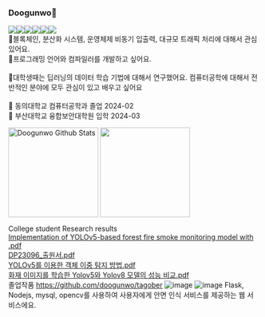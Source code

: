 ### Doogunwo👋
<!--
**doogunwo/doogunwo** is a ✨ _special_ ✨ repository because its `README.md` (this file) appears on your GitHub profile.

Here are some ideas to get you started:

- 🔭 I’m currently working on ...
- 🌱 I’m currently learning ...
- 👯 I’m looking to collaborate on ...
- 🤔 I’m looking for help with ...
- 💬 Ask me about ...
- 📫 How to reach me: ...
- 😄 Pronouns: ...
- ⚡ Fun fact: ...
-->

<img src="https://img.shields.io/badge/Node.js-339933?style=flat-square&logo=Node.js&logoColor=white"/><img src="https://img.shields.io/badge/Go-00ADD8?style=flat-square&logo=Go&logoColor=white"/><img src="https://img.shields.io/badge/Linux-FCC624?style=flat-square&logo=Linux&logoColor=white"/><img src="https://img.shields.io/badge/mysql-4479A1?style=flat-square&logo=mysql&logoColor=white"><img src="https://img.shields.io/badge/python-3776AB?style=flat-square&logo=python&logoColor=white"><img src="https://img.shields.io/badge/c++-00599C?style=flat-square&logo=c++&logoColor=white">
<br>
💬블록체인, 분산화 시스템, 운영체제 비동기 입출력, 대규모 트래픽 처리에 대해서 관심 있어요.
<br>
💬프로그래밍 언어와 컴파일러를 개발하고 싶어요.
<br>
<br>
🌱대학생때는 딥러닝의 데이터 학습 기법에 대해서 연구했어요. 컴퓨터공학에 대해서 전반적인 분야에 모두 관심이 있고 배우고 싶어요
<br>
<br>
🔭 동의대학교 컴퓨터공학과 졸업 2024-02
<br>
🔭 부산대학교 융합보안대학원 입학 2024-03
<br>

<a href="https://github.com/doogunwo"><img align="center" style="height:180px" src="https://github-readme-stats.vercel.app/api?username=imysh578&show_icons=true&include_all_commits=true&theme=nord&hide_border=true" alt="Doogunwo Github Stats" /></a>
<a href="https://github.com/doogunwo"><img align="center" style="height:180px" src="https://github-readme-stats.vercel.app/api/top-langs/?username=imysh578&layout=compact&theme=nord&hide_border=true" /></a> 

College student Research results
<br>
[Implementation of YOLOv5-based forest fire smoke monitoring model with .pdf](https://github.com/doogunwo/doogunwo/files/13857664/Implementation.of.YOLOv5-based.forest.fire.smoke.monitoring.model.with.pdf)
<br>
[DP23096_출원서.pdf](https://github.com/doogunwo/doogunwo/files/13857665/DP23096_.pdf)
<br>
[YOLOv5를 이용한 객체 이중 탐지 방법.pdf](https://github.com/doogunwo/doogunwo/files/13857666/YOLOv5.pdf)
<br>
[화재 이미지를 학습한 Yolov5와 Yolov8 모델의 성능 비교.pdf](https://github.com/doogunwo/doogunwo/files/13857667/Yolov5.Yolov8.pdf)
<br>
졸업작품 https://github.com/doogunwo/tagober
![image](https://github.com/doogunwo/doogunwo/assets/87505243/2f0330ad-48e5-410b-a979-0403b9b31f9b)
![image](https://github.com/doogunwo/doogunwo/assets/87505243/462d898d-d06a-4e29-8860-535faf111cf6)
Flask, Nodejs, mysql, opencv를 사용하여 사용자에게 안면 인식 서비스를 제공하는 웹 서비스에요.

